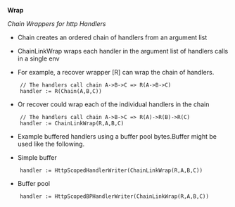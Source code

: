 **Wrap**

*Chain Wrappers for http Handlers*

* Chain creates an ordered chain of handlers from an argument list
* ChainLinkWrap wraps each handler in the argument list of handlers
  calls in a single env

* For example, a recover wrapper [R] can wrap the chain of handlers.

```
    // The handlers call chain A->B->C => R(A->B->C)
    handler := R(Chain(A,B,C))
```

* Or recover could wrap each of the individual handlers in the chain

```
    // The handlers call chain A->B->C => R(A)->R(B)->R(C)
    handler := ChainLinkWrap(R,A,B,C)
```

* Example buffered handlers using a buffer pool bytes.Buffer might be
  used like the following.

* Simple buffer

```
    handler := HttpScopedHandlerWriter(ChainLinkWrap(R,A,B,C))
```

* Buffer pool
```
    handler := HttpScopedBPHandlerWriter(ChainLinkWrap(R,A,B,C))
```

